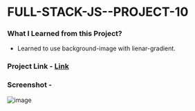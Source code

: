 # FULL-STACK-JS--PROJECT-10
### What I Learned from this Project?
* Learned to use background-image with lienar-gradient.
### Project Link - [Link](https://bagaltanaji.github.io/FULL-STACK-JS--PROJECT-10/)
### Screenshot -
![image](https://user-images.githubusercontent.com/113286299/195638543-0c2975cf-d3e8-437d-9161-cf4edb085c69.png)

